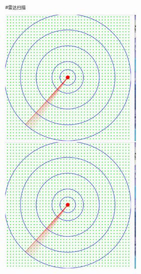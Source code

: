 #雷达扫描<br>

![截图](https://github.com/kangkangding/RadarView/blob/master/screencrop/QQ20171224-154740.png)
![截图](https://github.com/kangkangding/RadarView/blob/master/screencrop/QQ20171224-154740.png)